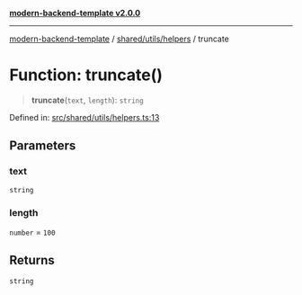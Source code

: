 [**modern-backend-template v2.0.0**](../../../../README.md)

***

[modern-backend-template](../../../../modules.md) / [shared/utils/helpers](../README.md) / truncate

# Function: truncate()

> **truncate**(`text`, `length`): `string`

Defined in: [src/shared/utils/helpers.ts:13](https://github.com/maemreyo/saas-4cus-nodejs/blob/2a5b3f3aa11335dfa561e80e1feabb8e6084261e/src/shared/utils/helpers.ts#L13)

## Parameters

### text

`string`

### length

`number` = `100`

## Returns

`string`
